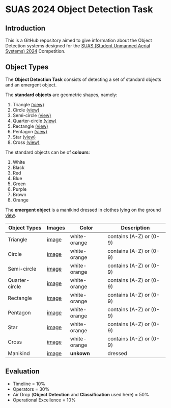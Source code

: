 # SUAS 2024 Object Detection Task

## Introduction

This is a GitHub repository aimed to give information about the Object Detection systems designed for the [SUAS (Student Unmanned Aerial Systems) 2024](https://suas-competition.org/) Competition. 

## Object Types

The **Object Detection Task** consists of detecting a set of standard objects and an emergent object.

The **standard objects** are geometric shapes, namely:

1. Triangle [(view)](images/triangle.jpg)
2. Circle [(view)](images/circuit.jpg)
3. Semi-circle [(view)](images/semi-circuit.jpg)
4. Quarter-circle [(view)](images/quarter-circle.jpg)
5. Rectangle [(view)](images/rectangle.jpg)
6. Pentagon [(view)](images/pentagon.jpg)
7. Star ([view)](images/star.jpg)
8. Cross [(view)](images/cross.jpg)

The standard objects can be of **colours**:

1. White
2. Black
3. Red
4. Blue
5. Green
6. Purple
7. Brown
8. Orange

The **emergent object** is a manikind dressed in clothes lying on the ground [view](images/manikind.jpg).

| Object Types | Images | Color | Description |
| ---------|----------|----------|----------|
| Triangle | [image](images/triangle.jpg) | white-orange | contains (A-Z) or (0-9) |
| Circle | [image](images/circuit.jpg)  | white-orange | contains (A-Z) or (0-9) |
| Semi-circle | [image](images/semi-circuit.jpg)  | white-orange | contains (A-Z) or (0-9) |
| Quarter-circle | [image](images/quarter-circle.jpg)  | white-orange | contains (A-Z) or (0-9) |
| Rectangle | [image](images/rectangle.jpg)  | white-orange | contains (A-Z) or (0-9) |
| Pentagon | [image](images/pentagon.jpg)  | white-orange | contains (A-Z) or (0-9) |
| Star | [image](images/star.jpg)  | white-orange | contains (A-Z) or (0-9) |
| Cross | [image](images/cross.jpg)  | white-orange | contains (A-Z) or (0-9) |
| Manikind | [image](images/manikind.jpg) | **unkown** | dressed |

## Evaluation

- Timeline = 10%
- Operators = 30%
- Air Drop (**Object Detection** and **Classification** used here) = 50%
- Operational Excellence = 10%
